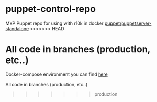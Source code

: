 # puppet-control-repo

MVP Puppet repo for using with r10k in docker [puppet/puppetserver-standalone](https://github.com/puppetlabs/puppetserver/tree/master/docker/puppetserver-standalone)
<<<<<<< HEAD

All code in branches (production, etc..)
=======

Docker-compose environment you can find [here](https://gist.github.com/g3rhard/88d75b341fcfd0d219a582f3e25db033)

All code in branches (production, etc..)
>>>>>>> production
